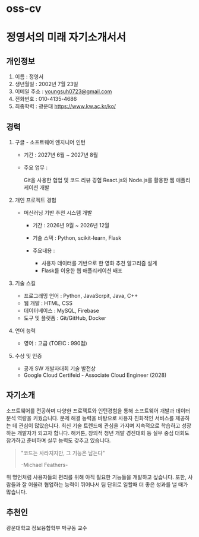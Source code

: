 # oss-cv

# 정영서의 미래 자기소개서서

## 개인정보
1. 이름 : 정영서
2. 생년월일 : 2002년 7월 23일
2. 이메일 주소 : youngsuh0723@gmail.com 
2. 전화번호 : 010-4135-4686
3. 최종학력 : 광운대 <https://www.kw.ac.kr/ko/>


## 경력
1. 구글 - 소프트웨어 엔지니어 인턴 


    * 기간 : 2027년 6월 ~ 2027년 8월
    * 주요 업무 :

        Git을 사용한 협업 및 코드 리뷰 경험
        React.js와 Node.js를 활용한 웹 애플리케이션 개발


2. 개인 프로젝트 경험

    * 머신러닝 기반 추천 시스템 개발

        * 기간 : 2026년 9월 ~ 2026년 12월
        * 기술 스택 : Python, scikit-learn, Flask
        * 주요내용 :
             
            * 사용자 데이터를 기반으로 한 영화 추천 알고리즘 설계
            * Flask를 이용한 웹 애플리케이션 배포
            

3. 기술 스킬
    
    * 프로그래밍 언어 : Python, JavaScrpit, Java, C++
    * 웹 개발 : HTML, CSS
    * 데이터베이스 : MySQL, Firebase
    * 도구 및 플랫폼 : Git/GitHub, Docker


4. 언어 능력 
     
    * 영어 : 고급 (TOEIC : 990점)

5. 수상 및 인증 

    * 공개 SW 개발자대회 기술 발전상
    * Google Cloud Certifeid - Associate Cloud Engineer (2028)


## 자기소개
소프트웨어를 전공하며 다양한 프로젝트와 인턴경험을 통해 소프트웨어 개발과 데이터 분석 역량을 키웠습니다. 문제 해결 능력을 바탕으로 사용자 친화적인 서비스를 제공하는 데 관심이 많았습니다. 최신 기술 트렌드에 관심을 가지며 지속적으로 학습하고 성장하는 개발자가 되고자 합니다. 해커톤, 창의적 청년 개발 경진대회 등 실무 중심 대회도 참가하고 준비하며 실무 능력도 갖추고 있습니다.
> "코드는 사라지지만, 그 기능은 남는다"
>
> -Michael Feathers-

위 명언처럼 사용자들의 편리를 위해 아직 필요한 기능들을 개발하고 싶습니다. 또한, 사람들과 잘 어울려 협업하는 능력이 뛰어나서 팀 단위로 일할때 더 좋은 성과를 낼 때가 많습니다. 

## 추천인
광운대학교 정보융합학부 박규동 교수

